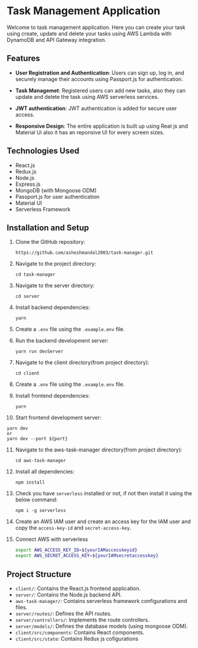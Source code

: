 # Task Management Application

Welcome to task management application. Here you can create your task using create, update and delete your tasks using AWS Lambda with DynamoDB and API Gateway integration.

## Features

- **User Registration and Authentication**: Users can sign up, log in, and securely manage their accounts using Passport.js for authentication.

- **Task Managemet**: Registered users can add new tasks, also they can update and delete the task using AWS serverless services.

- **JWT authentication**: JWT authentication is added for secure user access.

- **Responsive Design**: The entire application is built up using Reat js and Material Ui also it has an reponsive UI for every screen sizes.

## Technologies Used

- React.js
- Redux.js
- Node.js
- Express.js
- MongoDB (with Mongoose ODM)
- Passport.js for user authentication
- Material UI
- Serverless Framework

## Installation and Setup

1. Clone the GitHub repository:

   ```shell
   https://github.com/asheshmandal2003/task-manager.git
   ```

2. Navigate to the project directory:

   ```shell
   cd task-manager
   ```
3. Navigate to the server directory:

   ```shell
   cd server
   ```
4. Install backend dependencies:

   ```shell
   yarn
   ```
5. Create a `.env` file using the `.example.env` file.

6. Run the backend development server:

   ```shell
   yarn run devServer
   ```

7. Navigate to the client directory(from project directory):

   ```shell
   cd client
   ```

8. Create a `.env` file using the `.example.env` file.

9. Install frontend dependencies:

   ```shell
   yarn
   ```
10. Start frontend development server:

   ```shell
   yarn dev
   or 
   yarn dev --port ${port}
   ```
11. Navigate to the aws-task-manager directory(from project directory):
    ```shell
    cd aws-task-manager
    ```
12. Install all dependencies:
    ```shell
    npm install
    ```
13. Check you have `serverless` installed or not, if not then install it using the below command:
    ```shell
    npm i -g serverless
    ```
14. Create an AWS IAM user and create an access key for the IAM user and copy the `access-key-id` and `secret-access-key`.

15. Connect AWS with serverless
    ```bash
    export AWS_ACCESS_KEY_ID=${yourIAMaccesskeyid}
    export AWS_SECRET_ACCESS_KEY=${yourIAMsecretaccesskey}
    ```

## Project Structure


   - `client/`: Contains the React.js frontend application.
   - `server/`: Contains the Node.js backend API.
   - `aws-task-manager/`: Contains serverless framework configurations and files.
   - `server/routes/`: Defines the API routes.
   - `server/controllers/`: Implements the route controllers.
   - `server/models/`: Defines the database models (using mongoose ODM).
   - `client/src/components`: Contains React components.
   - `client/src/state`: Contains Redux js cofigurations

